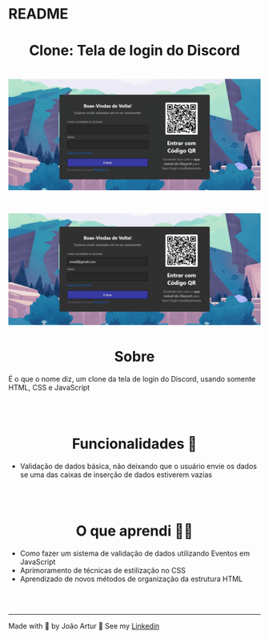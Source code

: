 # README

<h1 align="center">Clone: Tela de login do Discord</h1>

<h1 align="center">
    <img alt="readme" title="readme" src="./gifs/Animação.gif">
</h1>

<h1 align="center">
    <img alt="readme" title="readme" src="./gifs/Animação2.gif">
</h1>

<h1 align="center">Sobre</h1>
<p>É o que o nome diz, um clone da tela de login do Discord, usando somente HTML, CSS e JavaScript</p><br><br>
<h1 align="center">Funcionalidades 🔧</h1>
<ul>
    <li>Validação de dados básica, não deixando que o usuário envie os dados se uma das caixas de inserção de dados estiverem vazias</li>
</ul><br><br>

<h1 align="center">O que aprendi 👨‍💻</h1>
<ul>
    <li>Como fazer um sistema de validação de dados utilizando Eventos em JavaScript</li>
    <li>Aprimoramento de técnicas de estilização no CSS</li>
    <li>Aprendizado de novos métodos de organização da estrutura HTML</li>
</ul><br><br>
<hr>
<p>Made with 💜 by João Artur 👋 See my <a href="https://www.linkedin.com/in/magalhesartur/">Linkedin</a></p>